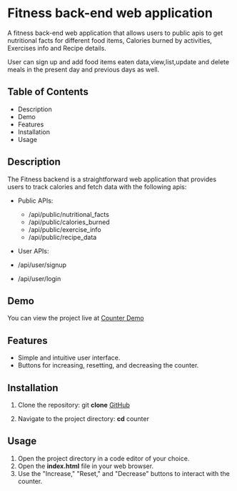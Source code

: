 # Fitness back-end web application

A fitness back-end web application that allows users to public apis to get nutritional facts for different food items, 
Calories burned by activities, 
Exercises info and Recipe details.

User can sign up and add food items eaten data,view,list,update and delete meals in the present day and previous days as well. 

## Table of Contents

- Description
- Demo
- Features
- Installation
- Usage

## Description

The Fitness backend is a straightforward web application that provides users to track calories and fetch data with the following apis:

* Public APIs:
  * /api/public/nutritional_facts
  * /api/public/calories_burned
  * /api/public/exercise_info
  * /api/public/recipe_data

* User APIs:
 * /api/user/signup
 * /api/user/login

## Demo

You can view the project live at [Counter Demo](https://nubmers-counter-html-dom-vanilla-js.netlify.app/)

## Features

- Simple and intuitive user interface.
- Buttons for increasing, resetting, and decreasing the counter.

## Installation

1. Clone the repository:
git **clone** [GitHub](https://github.com/mohanraj-exe/counter.git)

2. Navigate to the project directory:
**cd** counter

## Usage

1. Open the project directory in a code editor of your choice.
2. Open the **index.html** file in your web browser.
3. Use the "Increase," "Reset," and "Decrease" buttons to interact with the counter.
